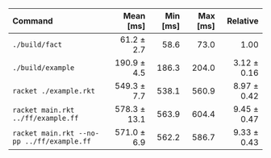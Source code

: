 | Command                                    |    Mean [ms] | Min [ms] | Max [ms] |    Relative |
| :----------------------------------------- | -----------: | -------: | -------: | ----------: |
| `./build/fact`                             |   61.2 ± 2.7 |     58.6 |     73.0 |        1.00 |
| `./build/example`                          |  190.9 ± 4.5 |    186.3 |    204.0 | 3.12 ± 0.16 |
| `racket ./example.rkt`                     |  549.3 ± 7.7 |    538.1 |    560.9 | 8.97 ± 0.42 |
| `racket main.rkt ../ff/example.ff`         | 578.3 ± 13.1 |    563.9 |    604.4 | 9.45 ± 0.47 |
| `racket main.rkt --no-pp ../ff/example.ff` |  571.0 ± 6.9 |    562.2 |    586.7 | 9.33 ± 0.43 |
